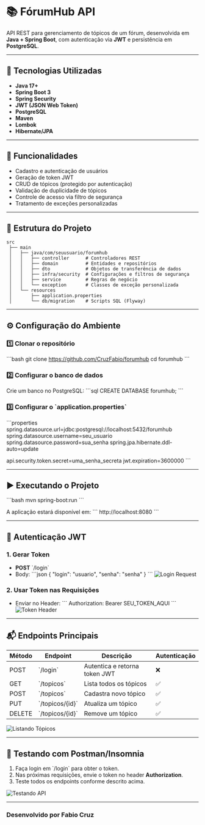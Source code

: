 # 📚 FórumHub API

API REST para gerenciamento de tópicos de um fórum, desenvolvida em **Java + Spring Boot**, com autenticação via **JWT** e persistência em **PostgreSQL**.

---

## 🚀 Tecnologias Utilizadas

- **Java 17+**
- **Spring Boot 3**
- **Spring Security**
- **JWT (JSON Web Token)**
- **PostgreSQL**
- **Maven**
- **Lombok**
- **Hibernate/JPA**

---

## 📌 Funcionalidades

- Cadastro e autenticação de usuários
- Geração de token JWT
- CRUD de tópicos (protegido por autenticação)
- Validação de duplicidade de tópicos
- Controle de acesso via filtro de segurança
- Tratamento de exceções personalizadas

---

## 📂 Estrutura do Projeto

```text
src
 ├── main
 │   ├── java/com/seuusuario/forumhub
 │   │   ├── controller      # Controladores REST
 │   │   ├── domain          # Entidades e repositórios
 │   │   ├── dto             # Objetos de transferência de dados
 │   │   ├── infra/security  # Configurações e filtros de segurança
 │   │   ├── service         # Regras de negócio
 │   │   └── exception       # Classes de exceção personalizada
 │   └── resources
 │       ├── application.properties
 │       └── db/migration    # Scripts SQL (Flyway)
```

---

## ⚙️ Configuração do Ambiente

### 1️⃣ Clonar o repositório
\`\`\`bash
git clone https://github.com/CruzFabio/forumhub
cd forumhub
\`\`\`

### 2️⃣ Configurar o banco de dados
Crie um banco no PostgreSQL:
\`\`\`sql
CREATE DATABASE forumhub;
\`\`\`

### 3️⃣ Configurar o \`application.properties\`
\`\`\`properties
spring.datasource.url=jdbc:postgresql://localhost:5432/forumhub
spring.datasource.username=seu_usuario
spring.datasource.password=sua_senha
spring.jpa.hibernate.ddl-auto=update

api.security.token.secret=uma_senha_secreta
jwt.expiration=3600000
\`\`\`

---

## ▶️ Executando o Projeto

\`\`\`bash
mvn spring-boot:run
\`\`\`

A aplicação estará disponível em:
\`\`\`
http://localhost:8080
\`\`\`

---

## 🔐 Autenticação JWT

### 1. Gerar Token
- **POST** \`/login\`
- Body:
  \`\`\`json
  {
  "login": "usuario",
  "senha": "senha"
  }
  \`\`\`
  ![Login Request](docs/images/login.png)

### 2. Usar Token nas Requisições
- Enviar no Header:
  \`\`\`
  Authorization: Bearer SEU_TOKEN_AQUI
  \`\`\`
  ![Token Header](docs/images/token-header.png)

---

## 📬 Endpoints Principais

| Método | Endpoint           | Descrição                      | Autenticação |
|--------|--------------------|----------------------------------|--------------|
| POST   | \`/login\`           | Autentica e retorna token JWT   | ❌           |
| GET    | \`/topicos\`         | Lista todos os tópicos          | ✅           |
| POST   | \`/topicos\`         | Cadastra novo tópico            | ✅           |
| PUT    | \`/topicos/{id}\`    | Atualiza um tópico              | ✅           |
| DELETE | \`/topicos/{id}\`    | Remove um tópico                | ✅           |

![Listando Tópicos](docs/images/list-topics.gif)

---

## 🧪 Testando com Postman/Insomnia

1. Faça login em \`/login\` para obter o token.
2. Nas próximas requisições, envie o token no header **Authorization**.
3. Teste todos os endpoints conforme descrito acima.

![Testando API](docs/images/test-api.gif)

---

### Desenvolvido por Fabio Cruz
